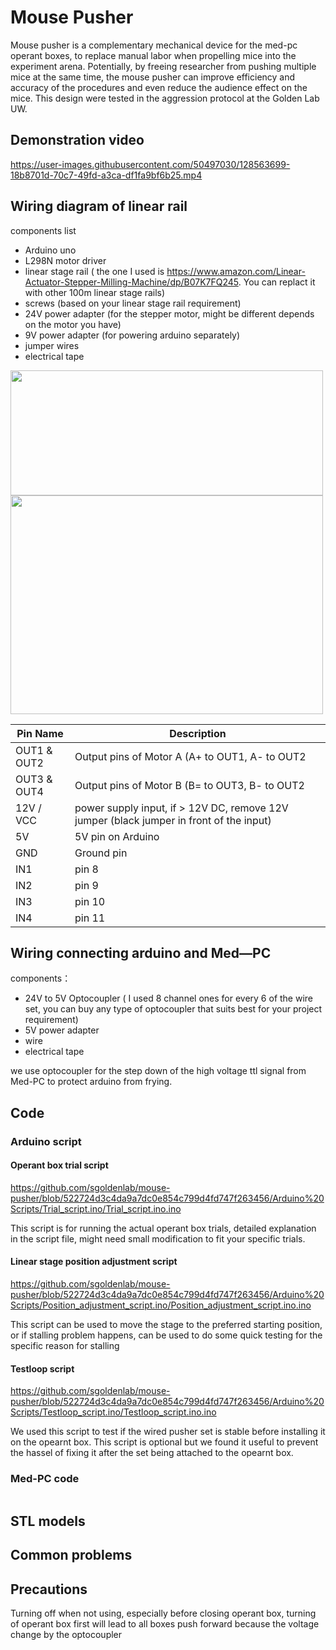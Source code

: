 # Mouse Pusher 

Mouse pusher is a complementary mechanical device for the med-pc operant boxes, to replace manual labor when propelling mice into the experiment arena.  Potentially, by freeing researcher from pushing multiple mice at the same time, the mouse pusher can improve efficiency and accuracy of the procedures and even reduce the audience effect on the mice. This design were tested in the aggression protocol at the Golden Lab UW.  

## Demonstration video 

https://user-images.githubusercontent.com/50497030/128563699-18b8701d-70c7-49fd-a3ca-df1fa9bf6b25.mp4



## Wiring diagram of linear rail

components list 
- Arduino uno
- L298N motor driver
- linear stage rail ( the one I used is https://www.amazon.com/Linear-Actuator-Stepper-Milling-Machine/dp/B07K7FQ245. You can replact it with other 100m linear stage rails)
- screws (based on your linear stage rail requirement) 
- 24V power adapter (for the stepper motor, might be different depends on the motor you have)
- 9V power adapter (for powering arduino separately) 
- jumper wires
- electrical tape



<img src="https://user-images.githubusercontent.com/50497030/128560163-14e39093-8887-4fcd-acfa-9625174d9f88.jpeg" width="500" height="200">

<img src="https://user-images.githubusercontent.com/50497030/128561183-06ac6fb2-cab5-46e3-85cc-d66e5610e60a.png" width="500" height="350">




| Pin Name    | Description |
| ------------- | ------------- |
| OUT1 & OUT2  | Output pins of Motor A (A+ to OUT1, A- to OUT2 |
| OUT3 & OUT4  | Output pins of Motor B (B= to OUT3, B- to OUT2 |
| 12V / VCC    | power supply input, if > 12V DC, remove 12V jumper (black jumper in front of the input)|
| 5V | 5V pin on Arduino |
| GND | Ground pin |
| IN1 | pin 8 |
| IN2 | pin 9 |
| IN3 | pin 10 |
| IN4 | pin 11 |

## Wiring connecting arduino and Med—PC

components：

- 24V to 5V Optocoupler ( I used 8 channel ones for every 6 of the wire set, you can buy any type of optocoupler that suits best for your project requirement)  
- 5V power adapter 
- wire
- electrical tape

we use optocoupler for the step down of the high voltage ttl signal from Med-PC to protect arduino from frying. 

## Code


### Arduino script

#### Operant box trial script 

  https://github.com/sgoldenlab/mouse-pusher/blob/522724d3c4da9a7dc0e854c799d4fd747f263456/Arduino%20Scripts/Trial_script.ino/Trial_script.ino.ino

  This script is for running the actual operant box trials, detailed explanation in the script file, might need small modification to fit your specific trials. 

#### Linear stage position adjustment script

  https://github.com/sgoldenlab/mouse-pusher/blob/522724d3c4da9a7dc0e854c799d4fd747f263456/Arduino%20Scripts/Position_adjustment_script.ino/Position_adjustment_script.ino.ino

  This script can be used to move the stage to the preferred starting position, or if stalling problem happens, can be used to do some quick testing for the specific reason for stalling

#### Testloop script 

  https://github.com/sgoldenlab/mouse-pusher/blob/522724d3c4da9a7dc0e854c799d4fd747f263456/Arduino%20Scripts/Testloop_script.ino/Testloop_script.ino.ino

  We used this script to test if the wired pusher set is stable before installing it on the opearnt box. This script is optional but we found it useful to prevent the hassel of fixing it after the set being attached to the opearnt box. 


### Med-PC code



```
```


## STL models




## Common problems



## Precautions

Turning off when not using, especially before closing operant box, turning of operant box first will lead to all boxes push forward because the voltage change by the optocoupler 
